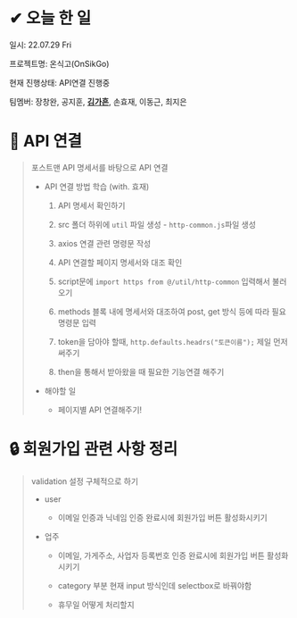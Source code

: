 # ✔ 오늘 한 일

일시: 22.07.29 Fri

프로젝트명: 온식고(OnSikGo)

현재 진행상태: API연결 진행중

팀멤버: 장창완, 공지훈, **<u>김가흔</u>**, 손효재, 이동근, 최지은

# 🔗 API 연결

> 포스트맨 API 명세서를 바탕으로 API 연결
> 
> - API 연결 방법 학습 (with. 효재)
>   
>   1. API 명세서 확인하기
>   
>   2. src 폴더 하위에 `util` 파일 생성 - `http-common.js`파일 생성
>   
>   3. axios 연결 관련 명령문 작성
>   
>   4. API 연결할 페이지 명세서와 대조 확인
>   
>   5. script문에 `import https from @/util/http-common` 입력해서 불러오기
>   
>   6. methods 블록 내에 명세서와 대조하여 post, get 방식 등에 따라 필요 명령문 입력
>   
>   7. token을 담아야 할때, `http.defaults.headrs("토큰이름");` 제일 먼저 써주기
>   
>   8. then을 통해서 받아왔을 때 필요한 기능연결 해주기
> 
> 
> 
> - 해야할 일
>   
>   - 페이지별 API 연결해주기!



# 🔒 회원가입 관련 사항 정리

> validation 설정 구체적으로 하기
> 
> - user
>   
>   - 이메일 인증과 닉네임 인증 완료시에 회원가입 버튼 활성화시키기
> 
> - 업주
>   
>   - 이메일, 가게주소, 사업자 등록번호 인증 완료시에 회원가입 버튼 활성화시키기
>   
>   - category 부분 현재 input 방식인데 selectbox로 바꿔야함
>   
>   - 휴무일 어떻게 처리할지



 
